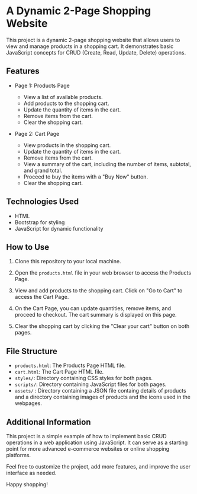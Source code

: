 # A Dynamic 2-Page Shopping Website

This project is a dynamic 2-page shopping website that allows users to view and manage products in a shopping cart. It demonstrates basic JavaScript concepts for CRUD (Create, Read, Update, Delete) operations.

## Features

- Page 1: Products Page
  - View a list of available products.
  - Add products to the shopping cart.
  - Update the quantity of items in the cart.
  - Remove items from the cart.
  - Clear the shopping cart.

- Page 2: Cart Page
  - View products in the shopping cart.
  - Update the quantity of items in the cart.
  - Remove items from the cart.
  - View a summary of the cart, including the number of items, subtotal, and grand total.
  - Proceed to buy the items with a "Buy Now" button.
  - Clear the shopping cart.

## Technologies Used

- HTML
- Bootstrap for styling
- JavaScript for dynamic functionality

## How to Use

1. Clone this repository to your local machine.

2. Open the `products.html` file in your web browser to access the Products Page.

3. View and add products to the shopping cart. Click on "Go to Cart" to access the Cart Page.

4. On the Cart Page, you can update quantities, remove items, and proceed to checkout. The cart summary is displayed on this page.

5. Clear the shopping cart by clicking the "Clear your cart" button on both pages.

## File Structure

- `products.html`: The Products Page HTML file.
- `cart.html`: The Cart Page HTML file.
- `styles/`: Directory containing CSS styles for both pages.
- `scripts/`: Directory containing JavaScript files for both pages.
- `assets/` : Directory containing a JSON file containg details of products and a directory containing images of products and the icons used in the webpages.

## Additional Information

This project is a simple example of how to implement basic CRUD operations in a web application using JavaScript. It can serve as a starting point for more advanced e-commerce websites or online shopping platforms.

Feel free to customize the project, add more features, and improve the user interface as needed.

Happy shopping!
